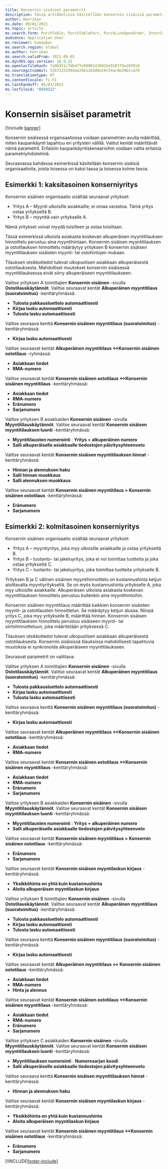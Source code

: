 ```yaml
---
title: Konsernin sisäiset parametrit
description: Tässä artikkelissa käsitellään konsernin sisäisiä parametreja.
author: Henrikan
ms.date: 09/01/2021
ms.topic: article
ms.search.form: PurchTable, PurchTablePart, PurchLineOpenOrder, InterCompanyTradingRelationSetupCustomer
audience: Application User
ms.reviewer: kamaybac
ms.search.region: Global
ms.author: henrikan
ms.search.validFrom: 2021-09-01
ms.dyn365.ops.version: 10.0.22
ms.openlocfilehash: 7a9b921c7db47fe99981438932e5587f9a18f018
ms.sourcegitcommit: 52b7225350daa29b1263d8e29c54ac9e20bcca70
ms.translationtype: HT
ms.contentlocale: fi-FI
ms.lasthandoff: 06/03/2022
ms.locfileid: "8850522"
---
```

# <a name="intercompany-parameters"></a>Konsernin sisäiset parametrit

[!include [banner](../../includes/banner.md)]

Konsernin sisäisessä organisaatiossa voidaan parametrien avulla määrittää, miten kaupankäynti tapahtuu eri yritysten välillä. Valitut kentät määrittävät nämä parametrit. Erilaisiin kaupankäyntiskenaarioihin voidaan valita erilaisia parametriyhdistelmiä.

Seuraavassa kahdessa esimerkissä käsitellään konsernin sisäisiä organisaatioita, joista toisessa on kaksi tasoa ja toisessa kolme tasoa.

## <a name="example-1-two-level-intercompany-chain"></a>Esimerkki 1: kaksitasoinen konserniyritys

Konsernin sisäinen organisaatio sisältää seuraavat yritykset:

- Yritys A – Myynti ulkoisille asiakkaille; ei omaa varastoa. Tämä yritys ostaa yritykseltä B.
- Yritys B – myyntiä vain yritykselle A.

Nämä yritykset voivat myydä toisilleen ja ostaa toisiltaan.

Tässä esimerkissä ulkoista asiakasta koskevan alkuperäisen myyntitilauksen hinnoittelu perustuu aina myyntihintaan. Konsernin sisäisen myyntitilauksen ja ostotilauksen hinnoittelu määräytyy yrityksen B konsernin sisäisen myyntitilauksen sisäisten myynti- tai ostohintojen mukaan.

Tilauksen otsikkotiedot tulevat ulkopuolisen asiakkaan alkuperäisestä ostotilauksesta. Mahdolliset muutokset konsernin sisäisessä myyntitilauksessa eivät siirry alkuperäiseen myyntitilaukseen.

Valitse yrityksen A toimittajien **Konsernin sisäinen** -sivulla **Ostotilauskäytännöt**. Valitse seuraavat kentät **Alkuperäinen myyntitilaus (suoratoimitus)** -kenttäryhmässä:

- **Tulosta pakkausluettelo automaattisesti**
- **Kirjaa lasku automaattisesti**
- **Tulosta lasku automaattisesti**

Valitse seuraava kenttä **Konsernin sisäinen myyntitilaus (suoratoimitus)** -kenttäryhmässä:

- **Kirjaa lasku automaattisesti**

Valitse seuraavat kentät **Alkuperäinen myyntitilaus <->Konsernin sisäinen ostotilaus** -ryhmässä:

- **Asiakkaan tiedot**
- **RMA-numero**

Valitse seuraavat kentät **Konsernin sisäinen ostotilaus <->Konsernin sisäinen myyntitilaus** -kenttäryhmässä:

- **Asiakkaan tiedot**
- **RMA-numero**
- **Eränumero**
- **Sarjanumero**

Valitse yrityksen B asiakkaiden **Konsernin sisäinen** -sivulla **Myyntitilauskäytännöt**. Valitse seuraavat kentät **Konsernin sisäisen myyntitilauksen luonti** -kenttäryhmässä:

- **Myyntitilausten numerointi** : **Yritys + alkuperäinen numero**
- **Salli alkuperäiselle asiakkaalle tiedostojen päivitysyhteenveto**

Valitse seuraavat kentät **Konsernin sisäisen myyntitilauksen hinnat** -kenttäryhmässä:

- **Hinnan ja alennuksen haku**
- **Salli hinnan muokkaus**
- **Salli alennuksen muokkaus**

Valitse seuraavat kentät **Konsernin sisäinen myyntitilaus \> Konsernin sisäinen ostotilaus** -kenttäryhmässä:

- **Eränumero**
- **Sarjanumero**

## <a name="example-2-three-level-intercompany-chain"></a>Esimerkki 2: kolmitasoinen konserniyritys

Konsernin sisäinen organisaatio sisältää seuraavat yritykset:

- Yritys A – myyntiyritys, joka myy ulkoisille asiakkaille ja ostaa yritykseltä B.
- Yritys B – tuotanto- tai jakeluyritys, joka ei voi toimittaa tuotteita ja joka ostaa yritykseltä C.
- Yritys C – tuotanto- tai jakeluyritys, joka toimittaa tuotteita yritykselle B.

Yrityksen B ja C välinen sisäinen myyntihinnoittelu on kustannushinta ketjun aloittavalta myyntiyritykseltä. Se on myös kustannushinta yritykselle A, joka myy ulkoisille asiakkaille. Alkuperäisen ulkoista asiakasta koskevan myyntitilauksen hinnoittelu perustuu kuitenkin aina myyntihintoihin.

Konsernin sisäinen myyntitilaus määrittää kaikkien konsernin sisäisten myynti- ja ostotilausten hinnoittelun. Se määräytyy ketjun alussa. Niinpä yritys C, joka myy yritykselle B, määrittää hinnan. Konsernin sisäisen myyntitilauksen hinnoittelu perustuu sisäiseen myynti- tai siirtohinnoitteluun, joka määritetään yrityksessä C.

Tilauksen otsikkotiedot tulevat ulkopuolisen asiakkaan alkuperäisestä ostotilauksesta. Konsernin sisäisissä tilauksissa mahdollisesti tapahtuvia muutoksia ei synkronoida alkuperäiseen myyntitilaukseen.

Seuraavat parametrit on valittava:

Valitse yrityksen A toimittajien **Konsernin sisäinen** -sivulla **Ostotilauskäytännöt**. Valitse seuraavat kentät **Alkuperäinen myyntitilaus (suoratoimitus)** -kenttäryhmässä:

- **Tulosta pakkausluettelo automaattisesti**
- **Kirjaa lasku automaattisesti**
- **Tulosta lasku automaattisesti**

Valitse seuraava kenttä **Konsernin sisäinen myyntitilaus (suoratoimitus)** -kenttäryhmässä:

- **Kirjaa lasku automaattisesti**

Valitse seuraavat kentät **Alkuperäinen myyntitilaus <->Konsernin sisäinen ostotilaus** -kenttäryhmässä:

- **Asiakkaan tiedot**
- **RMA-numero**

Valitse seuraavat kentät **Konsernin sisäinen ostotilaus <->Konsernin sisäinen myyntitilaus** -kenttäryhmässä:

- **Asiakkaan tiedot**
- **RMA-numero**
- **Eränumero**
- **Sarjanumero**

Valitse yrityksen B asiakkaiden **Konsernin sisäinen** -sivulla **Myyntitilauskäytännöt**. Valitse seuraavat kentät **Konsernin sisäisen myyntitilauksen luonti** -kenttäryhmässä:

- **Myyntitilausten numerointi** : **Yritys + alkuperäinen numero**
- **Salli alkuperäiselle asiakkaalle tiedostojen päivitysyhteenveto**

Valitse seuraavat kentät **Konsernin sisäinen myyntitilaus \> Konsernin sisäinen ostotilaus** -kenttäryhmässä:

- **Eränumero**
- **Sarjanumero**

Valitse seuraavat kentät **Konsernin sisäisen myyntilaskun kirjaus** -kenttäryhmässä:

- **Yksikköhinta on yhtä kuin kustannushinta**
- **Aloita alkuperäisen myyntilaskun kirjaus**

Valitse yrityksen B toimittajien **Konsernin sisäinen** -sivulla **Ostotilauskäytännöt**. Valitse seuraavat kentät **Alkuperäinen myyntitilaus (suoratoimitus)** -kenttäryhmässä:

- **Tulosta pakkausluettelo automaattisesti**
- **Kirjaa lasku automaattisesti**
- **Tulosta lasku automaattisesti**

Valitse seuraava kenttä **Konsernin sisäinen myyntitilaus (suoratoimitus)** -kenttäryhmässä:

- **Kirjaa lasku automaattisesti**

Valitse seuraavat kentät **Alkuperäinen myyntitilaus <-> Konsernin sisäinen ostotilaus** -kenttäryhmässä:

- **Asiakkaan tiedot**
- **RMA-numero**
- **Hinta ja alennus**

Valitse seuraavat kentät **Konsernin sisäinen ostotilaus <->Konsernin sisäinen myyntitilaus** -kenttäryhmässä:

- **Asiakkaan tiedot**
- **RMA-numero**
- **Eränumero**
- **Sarjanumero**

Valitse yrityksen C asiakkaiden **Konsernin sisäinen** -sivulla **Myyntitilauskäytännöt**. Valitse seuraavat kentät **Konsernin sisäisen myyntitilauksen luonti** -kenttäryhmässä:

- **Myyntitilauksen numerointi** : **Numerosarjan koodi**
- **Salli alkuperäiselle asiakkaalle tiedostojen päivitysyhteenveto**

Valitse seuraava kenttä **Konsernin sisäisen myyntitilauksen hinnat** -kenttäryhmässä:

- **Hinnan ja alennuksen haku**

Valitse seuraavat kentät **Konsernin sisäisen myyntilaskun kirjaus** -kenttäryhmässä:

- **Yksikköhinta on yhtä kuin kustannushinta**
- **Aloita alkuperäisen myyntilaskun kirjaus**

Valitse seuraavat kentät **Konsernin sisäinen myyntitilaus <->Konsernin sisäinen ostotilaus** -kenttäryhmässä:

- **Eränumero**
- **Sarjanumero**

[!INCLUDE[footer-include](../../includes/footer-banner.md)]
